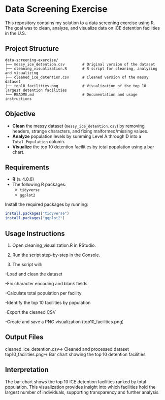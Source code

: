 # Data Screening Exercise

This repository contains my solution to a data screening exercise using R. The goal was to clean, analyze, and visualize data on ICE detention facilities in
the U.S.

## Project Structure
```
data-screening-exercise/
├── messy_ice_detention.csv        # Original version of the dataset
├── cleaning_visualization.R       # R script for cleaning, analyzing and visualizing
├── cleaned_ice_detention.csv      # Cleaned version of the messy dataset
├── top10_facilities.png           # Visualization of the top 10 largest detention facilities
└── README.md                      # Documentation and usage instructions
```
## Objective

- **Clean** the messy dataset (`messy_ice_detention.csv`) by removing headers, strange characters, and fixing malformed/missing values.
- **Analyze** population levels by summing Level A through D into a `Total_Population` column.
- **Visualize** the top 10 detention facilities by total population using a bar chart.

## Requirements

- **R** (≥ 4.0.0)
- The following R packages:
  - `tidyverse`
  - `ggplot2`

Install the required packages by running:

```r
install.packages("tidyverse")
install.packages("ggplot2")
```
## Usage Instructions
1. Open cleaning_visualization.R in RStudio.

2. Run the script step-by-step in the Console.

3. The script will:

  -Load and clean the dataset

  -Fix character encoding and blank fields

  -Calculate total population per facility

  -Identify the top 10 facilities by population

  -Export the cleaned CSV

  -Create and save a PNG visualization (top10_facilities.png)

## Output Files

cleaned_ice_detention.csv->	Cleaned and processed dataset<br>
top10_facilities.png->	Bar chart showing the top 10 detention facilities

## Interpretation
The bar chart shows the top 10 ICE detention facilities ranked by total population. This visualization provides insight into which facilities hold the 
largest number of individuals, supporting transparency and further analysis.
